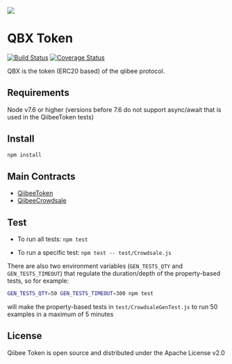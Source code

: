 ![](https://avatars3.githubusercontent.com/u/31820267?v=4&s=100)

QBX Token
=======================

[![Build Status](https://travis-ci.org/qiibee/qb-contracts.svg?branch=master)](https://travis-ci.org/qiibee/qb-contracts)
[![Coverage Status](https://coveralls.io/repos/github/qiibee/qb-contracts/badge.svg?branch=master)](https://coveralls.io/github/qiibee/qb-contracts?branch=master)

QBX is the token (ERC20 based) of the qiibee protocol.


## Requirements

Node v7.6 or higher (versions before 7.6 do not support async/await that is used in the QiibeeToken tests)

## Install

```sh
npm install
```

## Main Contracts

- [QiibeeToken](contracts/QiibeeToken.sol)
- [QiibeeCrowdsale](contracts/QiibeeCrowdsale.sol)

## Test

* To run all tests: `npm test`

* To run a specific test: `npm test -- test/Crowdsale.js`

There are also two environment variables (`GEN_TESTS_QTY` and `GEN_TESTS_TIMEOUT`) that regulate the duration/depth of the property-based tests, so for example:

```sh
GEN_TESTS_QTY=50 GEN_TESTS_TIMEOUT=300 npm test
```

will make the property-based tests in `test/CrowdsaleGenTest.js` to run 50 examples in a maximum of 5 minutes


## License

Qiibee Token is open source and distributed under the Apache License v2.0

